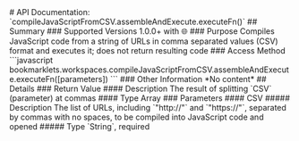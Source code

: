 <link rel="stylesheet" href="/APIDocs/main.css" type="text/css">
<!--Update Table of Contents when creating new pages in the API documentation.-->
# API Documentation: `compileJavaScriptFromCSV.assembleAndExecute.executeFn()`
## Summary
### Supported Versions
1.0.0+ with <span class="inBrowser" title="Exclusive feature of inBrowser.js">&#127760;</span>
### Purpose
Compiles JavaScript code from a string of URLs in comma separated values (CSV) format and executes it; does not return resulting code
### Access Method
```javascript
bookmarklets.workspaces.compileJavaScriptFromCSV.assembleAndExecute.executeFn([parameters])
```
### Other Information
*No content*
## Details
### Return Value
#### Description
The result of splitting `CSV` (parameter) at commas
#### Type
Array
### Parameters
#### CSV
##### Description
The list of URLs, including `"http://"` and `"https://"`, separated by commas with no spaces, to be compiled into JavaScript code and opened
##### Type
`String`, required